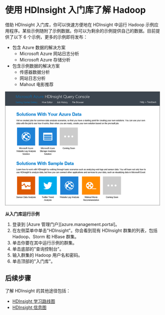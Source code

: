<properties 
   pageTitle="使用示例库了解 HDInsight 中的 Hadoop" 
   description="使用 HDInsight 示例库了解 HDInsight 中的 Hadoop" 
   services="hdinsight" 
   documentationCenter="" 
   authors="mumian" 
   manager="paulettm" 
   editor="cgronlun"/>
<tags ms.service="hdinsight"
    ms.date="03/31/2015"
    wacn.date="04/15/2015"
    />



# 使用 HDInsight 入门库了解 Hadoop

借助 HDInsight 入门库，你可以快速方便地在 HDInsight 中运行 Hadoop 示例应用程序。某些示例随附了示例数据。你可以为剩余的示例提供自己的数据。目前提供了以下 6 个示例，更多的示例即将发布：

- 包含 Azure 数据的解决方案
	- Microsoft Azure 网站日志分析
	- Microsoft Azure 存储分析
- 包含示例数据的解决方案
	- 传感器数据分析
	<!--- Twitter trend analysis-->
	- 网站日志分析
	- Mahout 电影推荐

![HDInsight Hadoop/Storm/HBase Getting Started Gallery][hdinsight.sample.gallery]






**从入门库运行示例**

1.	登录到 [Azure 管理门户][azure.management.portal]。
2.	在左侧菜单中单击"HDInsight"。你会看到现有 HDInsight 群集的列表，包括 Hadoop、Storm 和 HBase 群集。 
3.	单击你要在其中运行示例的群集。
4.	单击底部的"查询控制台"。
5.	输入群集的 Hadoop 用户名和密码。
6.	单击顶部的"入门库"。
<!--7.	Click one of the samples. Each sample gives detailed steps for running it. The following image shows the Twitter trend analysis sample:

	![HDInsight Twitter trend analysis sample][hdinsight.twitter.sample]-->

## 后续步骤
了解 HDInsight 的其他途径包括：

- [HDInsight 学习路线图][hdinsight.learning.map]
- [HDInsight 信息图][hdinsight.infographic]

<!--Image references-->
[hdinsight.sample.gallery]: ./media/hdinsight-learn-hadoop-use-sample-gallery/HDInsight-Getting-Started-Gallery.png
<!--[hdinsight.twitter.sample]: ./media/hdinsight-learn-hadoop-use-sample-gallery/HDInsight-Twitter-Trend-Analysis-sample.png-->

<!--Link references-->
[hdinsight.learning.map]: /documentation/articles/hdinsight-learning-map/
[hdinsight.infographic]: http://download.microsoft.com/download/F/7/C/F7C2E119-A2EA-4660-8D8C-C6C55BB844EF/Azure%20HDInsight%20Infographic%202015.pdf

<!--HONumber=50-->